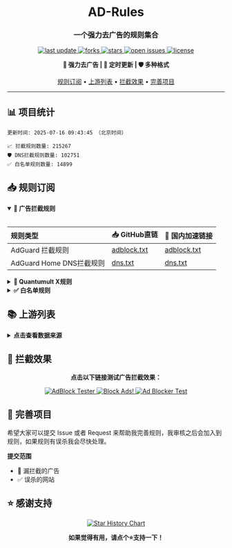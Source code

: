 <div align="center">
<h1 align="center">AD-Rules</h1>
<h3 align="center">一个强力去广告的规则集合</h3>

<p align="center">
  <a href="https://github.com/045200/ad-rules">
    <img src="https://img.shields.io/github/last-commit/045200/ad-rules?style=flat-square&color=blue" alt="last update" />
  </a>
  <a href="https://github.com/045200/ad-rules">
    <img src="https://img.shields.io/github/forks/045200/ad-rules?style=flat-square&color=brightgreen" alt="forks" />
  </a>
  <a href="https://github.com/045200/ad-rules">
    <img src="https://img.shields.io/github/stars/045200/ad-rules?style=flat-square&color=yellow" alt="stars" />
  </a>
  <a href="https://github.com/045200/ad-rules/issues/">
    <img src="https://img.shields.io/github/issues/045200/ad-rules?style=flat-square&color=red" alt="open issues" />
  </a>
  <a href="https://github.com/045200/ad-rules">
    <img src="https://img.shields.io/github/license/045200/ad-rules?style=flat-square&color=9cf" alt="license" />
  </a>
</p>

<p align="center">
  <b>🚫 强力去广告 | 🔄 定时更新 | 🛡️ 多种格式</b>
</p>

<p align="center">
  <a href="#-规则订阅">规则订阅</a> •
  <a href="#-上游列表">上游列表</a> •
  <a href="#-拦截效果">拦截效果</a> •
  <a href="#-完善项目">完善项目</a>
</p>

---

</div>

## 📊 项目统计

```
更新时间: 2025-07-16 09:43:45 （北京时间） 

📈 拦截规则数量: 215267 
🛡️ DNS拦截规则数量: 102751 
✅ 白名单规则数量: 14899 
```

## 📥 规则订阅

<details open>
<summary><b>🚫 广告拦截规则</b></summary>
<br>

| 规则类型 | 📥 GitHub直链 | 🚀 国内加速链接 |
| :---- | :---- | :---- |
| AdGuard 拦截规则 | [adblock.txt](https://raw.githubusercontent.com/045200/ad-rules/master/data/rules/adblock.txt) | [adblock.txt](https://ghfast.top/raw.githubusercontent.com/045200/ad-rules/master/data/rules/adblock.txt) |
| AdGuard Home DNS拦截规则 | [dns.txt](https://raw.githubusercontent.com/045200/ad-rules/master/data/rules/dns.txt) | [dns.txt](https://ghfast.top/raw.githubusercontent.com/045200/ad-rules/master/data/rules/dns.txt) |

</details>

<details>
<summary><b>📱 Quantumult X规则</b></summary>
<br>

| 规则类型 | 📥 GitHub直链 | 🚀 国内加速链接 |
| :---- | :---- | :---- |
| Quantumult X规则 | [qx.list](https://raw.githubusercontent.com/045200/ad-rules/master/data/rules/qx.list) | [qx.list](https://ghfast.top/raw.githubusercontent.com/045200/ad-rules/master/data/rules/qx.list) |

</details>

<details>
<summary><b>✅ 白名单规则</b></summary>
<br>

| 规则类型 | 📥 GitHub直链 | 🚀 国内加速链接 |
| :---- | :---- | :---- |
| 白名单规则 | [allow.txt](https://raw.githubusercontent.com/045200/ad-rules/master/data/rules/allow.txt) | [allow.txt](https://ghfast.top/raw.githubusercontent.com/045200/ad-rules/master/data/rules/allow.txt) |
</details>

## 📚 上游列表

<details>
<summary><b>点击查看数据来源</b></summary>
<br>

- [GoodbyeADS规则](https://raw.githubusercontent.com/8680/GOODBYEADS/master/data/rules/adblock.txt)
- [10007](https://lingeringsound.github.io/10007_auto/adb.txt)
- [GithubHosts](https://raw.hellogithub.com/hosts)
- [AWAvenue 秋风广告规则](https://raw.githubusercontent.com/TG-Twilight/AWAvenue-Ads-Rule/main/AWAvenue-Ads-Rule.txt)
- [补充规则](https://github.com/045200/ad-rules)

</details>

## 🚫 拦截效果

<div align="center">
  <p><b>点击以下链接测试广告拦截效果：</b></p>
  
  <a href="https://adblock-tester.com">
    <img src="https://img.shields.io/badge/AdBlock%20Tester-测试链接-blue?style=for-the-badge" alt="AdBlock Tester"/>
  </a>
  
  <a href="https://blockads.fivefilters.org/">
    <img src="https://img.shields.io/badge/Block%20Ads!-测试链接-green?style=for-the-badge" alt="Block Ads!"/>
  </a>
  
  <a href="https://adblock.turtlecute.org/">
    <img src="https://img.shields.io/badge/Ad%20Blocker%20Test-测试链接-orange?style=for-the-badge" alt="Ad Blocker Test"/>
  </a>
</div>

## 💬 完善项目

希望大家可以提交 Issue 或者 Request 来帮助我完善规则，我审核之后会加入到规则，如果规则有误杀我会尽快处理。

**提交范围**

- 🚫 漏拦截的广告
- ✅ 误杀的网站

## ⭐ 感谢支持

<p align='center'>
  <a href="https://github.com/045200/ad-rules/stargazers">
    <img src="https://api.star-history.com/svg?repos=045200/ad-rules&type=Date" alt="Star History Chart">
  </a>
</p>

<div align="center">
  <b>如果觉得有用，请点个⭐支持一下！</b>
</div>
